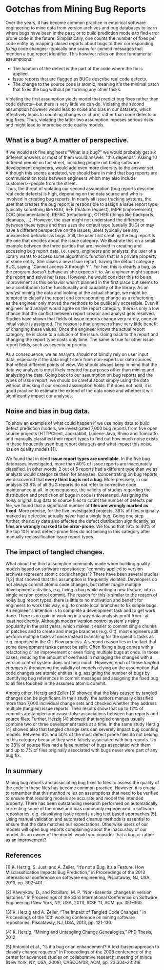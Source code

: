 # Gotchas from Mining Bug Reports
 
Over the years, it has become common practice in empirical software engineering to mine data from version archives and bug databases to learn where bugs have been in the past, or to build prediction models to find error prone code in the future. 
Simplistically, one counts the number of fixes per code entity by mapping closed reports about bugs to their corresponding *fixing* code changes--typically one scans for commit messages that mention a bug report identifier. This however relies on three fundamental assumptions:
 
* The location of the defect is the part of the code where the fix is applied.
* Issue reports that are flagged as BUGs describe real code defects.
* The change to the source code is atomic, meaning it's the minimal patch that fixes the bug without performing any other tasks. 
 
Violating the first assumption yields model that predict bug fixes rather than code defects--but there is very little we can do. Violating the second assumption however would lead to noise and bias in our datasets, which effectively leads to counting changes or churn, rather than code defects or bug fixes. Thus, violating the latter two assumption imposes serious risks and might lead to imprecise code quality models.  
 
## What is a bug? A matter of perspective.
 
If we would ask five engineers "What is a bug?" we would probably get six different answers or most of them would answer: "this depends". Asking 10 different people on the street, including people not being software development engineers, would add even more diversity to the answer set. Although this seems unrelated, we should bare in mind that bug reports are communication tools between engineers which may also include customers--people from the street.   
Thus, the threat of violating our second assumption (bug reports describe real code defects) is high, depending on the data source and who is involved in creating bug reports. In nearly all issue tracking systems, the user that creates the bug report is responsible to assign a issue report type: typically something like BUG, RFE (feature request), IMPR (improvement), DOC (documentation), REFAC (refactoring), OTHER (things like backports, cleanups, ...).
However, the user might not understand the difference between these types and thus uses the default type (usually BUG) or may have a different perspective on the issues; users typically see any unexpected behavior as bugs. Still, the user first creating the bug report is the one that decides about the issue category. We illustrate this on a small example between the three parties that are involved in creating and accessing bug report data, i.e. users, engineers and analysts: the *user* of a library wants to access some algorithmic function that is a private property of some entity. She raises a new issue report, having the default category BUG, saying "Cannot access X through Y.". For her, this is clearly a bug, as the program doesn't behave as she expects it to. An *engineer* might support the report and solve her issue. However, he would consider this to be an improvement as this behavior wasn't planned in the first place but seems to be a contribution to the functionality and capability of the library. As an *analyst* mining the data and looking at the actual change, we might be tempted to classify the report and corresponding change as a refactoring, as the engineer only moved the methods to be publically accessible. Even if engineer and analyst would agree on the report category, there is only a low chance that the conflict between report creator and analyst gets resolved. Studies have shown that fields of issue reports change very rarely, once an initial value is assigned. The reason is that engineers have very little benefit of changing these values. Once the engineer knows the actual report category, he is close to a solution of the issue. Going back to the report and changing the report type costs only time. The same is true for  other issue report fields, such as severity or priority.

As a consequence, we as analysts should not blindly rely on user input data, especially if the data might stem from non-experts or data sources that reflect different points of view. We should always keep in mind that the data we analyze is most likely created for purposes other than mining and analyzing the data. Going back to our assumption on bug reports and the types of issue report, we should be careful about simply using the data without checking if our second assumption holds. If it does not hold, it is good practice to estimate the extend of the data noise and whether it will significantly impact our analyses.
 
## Noise and bias in bug data.

To show an example of what could happen if we use noisy data to build defect prediction models, we investigated 7,000 bug reports from five open source projects (HTTPClient, Jackrabbit, Lucene-Java, Rhino and Tomcat5) and manually classified their report types to find out how much noise exists in these frequently used bug report data sets and what impact this noise has on quality models [1].
 
We found that in deed **issue report types are unreliable**. In the five bug databases investigated, more than 40% of issue reports are inaccurately classified. In other words, 2 out of 5 reports had a different type than we as analysts would categorize them for analyses.
Concentrating on bug reports, we discovered that **every third bug is not a bug**. More precisely, in our analysis 33.8% of all BUG reports do not refer to corrective code maintenance at all. In consequence, the validity of studies regarding the distribution and prediction of bugs in code is threatened. Assigning the noisy original bug data to source files to count the number of defects per file, we found that a significant number of **files are wrongly marked as fixed**. More precise, for the five investigated projects, 39% of files originally marked as defective actually *never* had a single bug. Going one step further, the noisy data also affected the defect distribution significantly, as **files are wrongly marked to be error-prone**. We found that 16% to 40% of the top 10% most defect-prone files do not belong in this category after manually reclassification issue report types.

## The impact of tangled changes. 

What about the third assumption commonly made when building quality models based on software repositories: "commits applied to version archives represent atomic code changes"? There have been several studies [1,2] that showed that this assumption is frequently violated. Developers do not always commit atomic code changes, but rather *tangle* multiple development activities, e.g. fixing a bug while writing a new feature, into a single version control commit. The reason for this is similar to the reason of noisy bug report types: there is little to no motivation and benefit for engineers to work this way, e.g. to create local branches to fix simple bugs. An engineer's intention is to complete a development task and to get work done. There is no gain in working in a way data analysts profit from--at least not directly. Although modern version control system's rising popularity in the past years, which makes it  easier to commit single chunks of patches and to create and merge branches (e.g. Git), most engineers still perform multiple tasks at once instead branching for the specific tasks as e.g. proposed in the Git-Flow process. A second reason lies in the fact that some development tasks cannot be split. Often fixing a bug comes with a refactoring or an improvement or even fixing multiple bugs at once. In those cases, reducing the amount of overhead in managing the changes with a version control system does not help much. However, each of these *tangled changes* is threatening the validity of models relying on the assumption that code changes are atomic entities, e.g. assigning the number of bugs by identifying bug references in commit messages and assigning the fixed bug to all files touched in the assumed atomic commit. 

Among other, Herzig and Zeller [3] showed that the bias caused by tangled changes can be significant. In their study, the authors manually classified
more than 7,000 individual change sets and checked whether they address multiple (tangled) issue reports. Their results show that up to 12% of commits are tangled and cause false associations between bug reports and source files.  Further, Herzig [4] showed that tangled changes usually combine two or three development tasks at a time. In the same study Herzig [4] showed also that tangled change sets can severely impact bug counting models. Between
6% and 50% of the most defect prone files do not belong in this category
because they were falsely associated with bug reports. Up to 38% of source files had a false number of bugs associated with them and up to 7% of  files originally associated with bugs never were part of any bug fix.
 
## In summary

Mining bug reports and associating bug fixes to files to assess the quality of the code in these files has become common practice. However, it is crucial to remember that this method relies on assumptions that need to be verified to ensure that resulting models are accurate and model the intended property. There has been outstanding research performed on automatically correcting some of the noise and bias commonly experienced in software repositories, e.g. classifying issue reports using text based approaches [5]. Using manual validation and automated cleanup methods is essential to ensure that the data matches our expectations. Otherwise users of our models will open bug reports complaining about the inaccuracy of our model. As an owner of the model. would you consider that a bug or rather as an improvement?

## References

[1] K. Herzig, S. Just, and A. Zeller, “It’s not a Bug, It’s a Feature: How Misclassification Impacts Bug Prediction,” in Proceedings of the 2013 international conference on software engineering, Piscataway, NJ, USA, 2013, pp. 392-401. 

[2] Kawrykow, D., and Robillard, M. P. "Non-essential changes in version histories." In Proceedings of the 33rd International Conference on Software Engineering (New York, NY, USA, 2011), ICSE ’11, ACM, pp. 351–360.

[3] K. Herzig and A. Zeller, “The Impact of Tangled Code Changes,” in Proceedings of the 10th working conference on mining software repositories, Piscataway, NJ, USA, 2013, pp. 121-130. 

[4] K. Herzig, “Mining and Untangling Change Genealogies,” PhD Thesis, 2012. 

[5] Antoniol et al., "Is it a bug or an enhancement? A text-based approach to classify change requests" In Proceedings of the 2008 conference of the center for advanced studies on collaborative research: meeting of minds (New York, NY, USA, 2008), CASCON’08, ACM, pp. 23:304–23:318.
